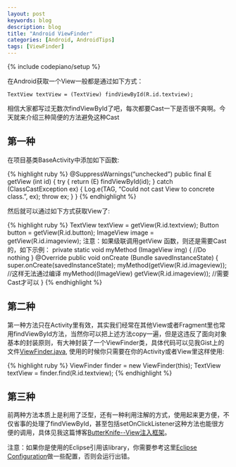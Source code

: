 ```yaml
---
layout: post
keywords: blog
description: blog
title: "Android ViewFinder"
categories: [Android, AndroidTips]
tags: [ViewFinder]
---
```

{% include codepiano/setup %}

在Android获取一个View一般都是通过如下方式：

    TextView textView = (TextView) findViewById(R.id.textview);

相信大家都写过无数次findViewById了吧，每次都要Cast一下是否很不爽啊。今天就来介绍三种简便的方法避免这种Cast

## 第一种

在项目基类BaseActivity中添加如下函数:

{% highlight ruby %}
@SuppressWarnings(“unchecked”)
public final <E extends View> E getView (int id) {
    try {
        return (E) findViewById(id);
    } catch (ClassCastException ex) {
        Log.e(TAG, “Could not cast View to concrete class.”, ex);
        throw ex;
    }
}
{% endhighlight %}

然后就可以通过如下方式获取View了:

{% highlight ruby %}
TextView textView = getView(R.id.textview);
Button button = getView(R.id.button);
ImageView image = getView(R.id.imageview);
注意：如果级联调用getView 函数，则还是需要Cast的，如下示例：
private static void myMethod (ImageView img) {
    //Do nothing
}
@Override
public void onCreate (Bundle savedInstanceState) {
    super.onCreate(savedInstanceState);
    myMethod(getView(R.id.imageview)); //这样无法通过编译
    myMethod((ImageView) getView(R.id.imageview)); //需要Cast才可以
}
{% endhighlight %}

## 第二种

第一种方法只在Activity里有效，其实我们经常在其他View或者Fragment里也常用findViewById方法，当然你可以把上述方法copy一遍，但是这违反了面向对象基本的封装原则，有大神封装了一个ViewFinder类，具体代码可以见我Gist上的文件[ViewFinder.java](https://gist.github.com/stormzhang/37dc0b94be61eb6c015c), 使用的时候你只需要在你的Activity或者View里这样使用:

{% highlight ruby %}
ViewFinder finder = new ViewFinder(this);
TextView textView = finder.find(R.id.textview);
{% endhighlight %}

## 第三种

前两种方法本质上是利用了泛型，还有一种利用注解的方式，使用起来更方便，不仅省事的处理了findViewById，甚至包括setOnClickListener这种方法也能很方便的调用，具体见我这篇博客[ButterKnife--View注入框架](http://stormzhang.com/openandroid/android/2014/01/12/android-butterknife)。

注意：如果你是使用的Eclipse引用该library，你需要参考这里[Eclipse Configuration](http://jakewharton.github.io/butterknife/ide-eclipse.html)做一些配置，否则会运行出错。
